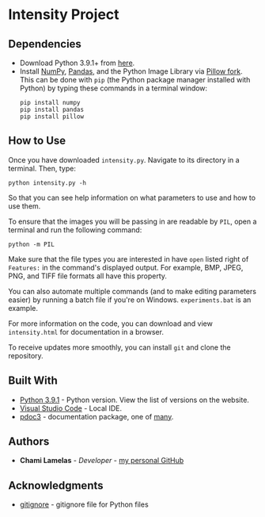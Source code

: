﻿# Intensity Project

## Dependencies
* Download Python 3.9.1+ from [here](https://www.python.org/downloads/).
* Install [NumPy](https://numpy.org/), [Pandas](https://pandas.pydata.org/), and the Python Image Library via [Pillow fork](https://pypi.org/project/Pillow/). This can be done with `pip` (the Python package manager installed with Python) by typing these commands in a terminal window:
    ```
    pip install numpy
    pip install pandas
    pip install pillow
    ```

## How to Use
Once you have downloaded `intensity.py`. Navigate to its directory in a terminal. Then, type:
```
python intensity.py -h
```
So that you can see help information on what parameters to use and how to use them.

To ensure that the images you will be passing in are readable by `PIL`, open a terminal and run the following command:
```
python -m PIL
```
Make sure that the file types you are interested in have `open` listed right of `Features:` in the command's displayed output. For example, BMP, JPEG, PNG, and TIFF file formats all have this property.

You can also automate multiple commands (and to make editing parameters easier) by running a batch file if you're on Windows. `experiments.bat` is an example.

For more information on the code, you can download and view `intensity.html` for documentation in a browser.

To receive updates more smoothly, you can install `git` and clone the repository.

## Built With

* [Python 3.9.1](https://www.python.org/downloads/) - Python version. View the list of versions on the website.
* [Visual Studio Code](https://code.visualstudio.com/) - Local IDE.
* [pdoc3](https://pdoc3.github.io/pdoc/) - documentation package, one of [many](https://wiki.python.org/moin/DocumentationTools).

## Authors

* **Chami Lamelas** - *Developer* - 
[my personal GitHub](https://github.com/ChamiLamelas)

## Acknowledgments

* [gitignore](https://github.com/github/gitignore/blob/master/Python.gitignore) - gitignore file for Python files
